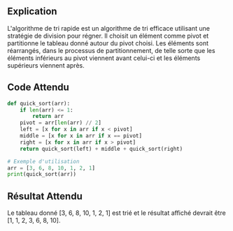 ## Explication

L'algorithme de tri rapide est un algorithme de tri efficace utilisant une stratégie de division pour régner. Il choisit un élément comme pivot et partitionne le tableau donné autour du pivot choisi. Les éléments sont réarrangés, dans le processus de partitionnement, de telle sorte que les éléments inférieurs au pivot viennent avant celui-ci et les éléments supérieurs viennent après.

## Code Attendu

```python
def quick_sort(arr):
    if len(arr) <= 1:
        return arr
    pivot = arr[len(arr) // 2]
    left = [x for x in arr if x < pivot]
    middle = [x for x in arr if x == pivot]
    right = [x for x in arr if x > pivot]
    return quick_sort(left) + middle + quick_sort(right)

# Exemple d'utilisation
arr = [3, 6, 8, 10, 1, 2, 1]
print(quick_sort(arr))
```

## Résultat Attendu

Le tableau donné [3, 6, 8, 10, 1, 2, 1] est trié et le résultat affiché devrait être [1, 1, 2, 3, 6, 8, 10].